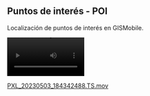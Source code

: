 ## Puntos de interés - POI

Localización de puntos de interés en GISMobile.


<video src='7/PXL_20230503_184310359.TS.mov' width=180/></video>

[PXL_20230503_184342488.TS.mov](7/PXL_20230503_184310359.TS.mov)